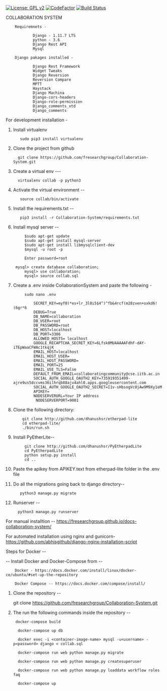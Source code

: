 [![License: GPL v2](https://img.shields.io/badge/License-GPL%20v2-blue.svg)](https://www.gnu.org/licenses/old-licenses/gpl-2.0.en.html)
[![CodeFactor](https://www.codefactor.io/repository/github/fresearchgroup/collaboration-system/badge)](https://www.codefactor.io/repository/github/fresearchgroup/collaboration-system)
[![Build Status](https://travis-ci.org/fresearchgroup/Collaboration-System.svg?branch=master)](https://travis-ci.org/fresearchgroup/Collaboration-System)

COLLABORATION SYSTEM

        Requiremnets -

                Django - 1.11.7 LTS
                python - 3.6
                Django Rest API
                Mysql

        Django pakages installed - 

                Django Rest Framework
                Widget Tweaks
                Django Reversion
                Reversion Compare
                MPTT
                Haystack
                Django Machina
                Django-cors-headers
                Django-role-permission
                Django_comments_xtd
                Django_comments

For development installation - 

  1. Install virtualenv 

	        sudo pip3 install virtualenv 

  2. Clone the project from github

           git clone https://github.com/fresearchgroup/Collaboration-System.git 

3. Create a virtual env --- 

		 virtualenv collab -p python3 

4. Activate the virtual environment -- 

	      source collab/bin/activate 

 5. Install the requirements.txt -- 

	       pip3 install -r Collaboration-System/requirements.txt

5. Install mysql server --

            $sudo apt-get update
            $sudo apt-get install mysql-server
            $sudo apt-get install libmysqlclient-dev
            $mysql -u root -p
            
            Enter password=root

	    mysql> create database collaboration;
            mysql> use collaboration;
            mysql> source collab.sql   
            

6. Create a .env inside CollaborationSystem and paste the following -

            sudo nano .env
            
                SECRET_KEY=myf0)*es+lr_3l0i5$4^)^fb&4rcf(m28zven+oxkd6!(6gr*6
                DEBUG=True
                DB_NAME=collaboration
                DB_USER=root
                DB_PASSWORD=root
                DB_HOST=localhost
                DB_PORT=3306
                ALLOWED_HOSTS= localhost
                GOOGLE_RECAPTCHA_SECRET_KEY=6Lfsk0MUAAAAAFdhF-dAY-iTEpWaaCFWAc1tkqjK
                EMAIL_HOST=localhost
                EMAIL_HOST_USER=
                EMAIL_HOST_PASSWORD=
                EMAIL_PORT=25
                EMAIL_USE_TLS=False
                DEFAULT_FROM_EMAIL=collaboratingcommunity@cse.iitb.ac.in
                SOCIAL_AUTH_GOOGLE_OAUTH2_KEY=735919351499-ajre9us5dccvms36ilhrqb88ajv4ahl0.apps.googleusercontent.com
                SOCIAL_AUTH_GOOGLE_OAUTH2_SECRET=I1v-sHbsogVc0jAw9M9Xy1eM
                APIKEY=
	            NODESERVERURL=Your IP address
				 NODESERVERPORT=9001

            
7.  Clone the following directory:

			git clone http://github.com/dhanushsr/etherpad-lite
			cd etherpad-lite/
			./bin/run.sh
			
8. Install PyEtherLite--
			
			git clone http://github.com/dhanushsr/PyEtherpadLite
			cd PyEtherpadLite
			python setup.py install
			cd ..
			
9. Paste the apikey from APIKEY.text from etherpad-lite folder in the .env file
9. Do all the migrations going back to django directory--

	      python3 manage.py migrate 

10. Runserver --

	      python3 manage.py runserver  
                
For manual installtion -- https://fresearchgroup.github.io/docs-collaboration-system/

For automated installation using nginx and gunicorn- https://github.com/abhisgithub/django-nginx-installation-script


Steps for Docker -- 

 -- Install Docker and Docker-Compose from  --

	    Docker - https://docs.docker.com/install/linux/docker-ce/ubuntu/#set-up-the-repository
    
	    Docker Compose -- https://docs.docker.com/compose/install/

1. Clone the repository --

   git clone https://github.com/fresearchgroup/Collaboration-System.git

2. The run the following commands inside the repository --
 


		docker-compose build

		 docker-compose up db

		 docker exec -i <container-image-name> mysql -u<username> -p<password> django < collab.sql

		 docker-compose run web python manage.py migrate

		 docker-compose run web python manage.py createsuperuser

		 docker-compose run web python manage.py loaddata workflow roles faq

		 docker-compose up
